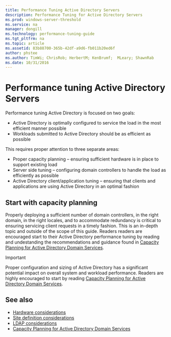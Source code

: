 ```yaml
---
title: Performance Tuning Active Directory Servers
description: Performance Tuning for Active Directory Servers
ms.prod: windows-server-threshold
ms.service: na
manager: dongill
ms.technology: performance-tuning-guide
ms.tgt_pltfrm: na
ms.topic: article
ms.assetid: 83b88700-365b-42df-a9d6-fb011b20ed6f
author: phstee
ms.author: TimWi; ChrisRob; HerbertM; KenBrumf;  MLeary; ShawnRab
ms.date: 10/31/2016
---
```

# Performance tuning Active Directory Servers

Performance tuning Active Directory is focused on two goals:
- Active Directory is optimally configured to service the load in the most efficient manner possible
- Workloads submitted to Active Directory should be as efficient as possible

This requires proper attention to three separate areas:
- Proper capacity planning – ensuring sufficient hardware is in place to support existing load
- Server side tuning – configuring domain controllers to handle the load as efficiently as possible
- Active Directory client/application tuning – ensuring that clients and applications are using Active Directory in an optimal fashion

## Start with capacity planning
Properly deploying a sufficient number of domain controllers, in the right domain, in the right locales, and to accommodate redundancy is critical to ensuring servicing client requests in a timely fashion. This is an in-depth topic and outside of the scope of this guide. Readers readers are encouraged start to their Active Directory performance tuning by reading and undestanding the recommendations and guidance found in [Capacity Planning for Active Directory Domain Services](http://go.microsoft.com/fwlink/?LinkId=324566).

>[!Important]
> Proper configuration and sizing of Active Directory has a significant potential impact on overall system and workload performance. Readers are highly encouraged to start by reading [Capacity Planning for Active Directory Domain Services](http://go.microsoft.com/fwlink/?LinkId=324566).

## See also
- [Hardware considerations](hardware-considerations.md)
- [Site definition considerations](site-definition-considerations.md)
- [LDAP considerations](ldap-considerations.md)
- [Capacity Planning for Active Directory Domain Services](http://go.microsoft.com/fwlink/?LinkId=324566)